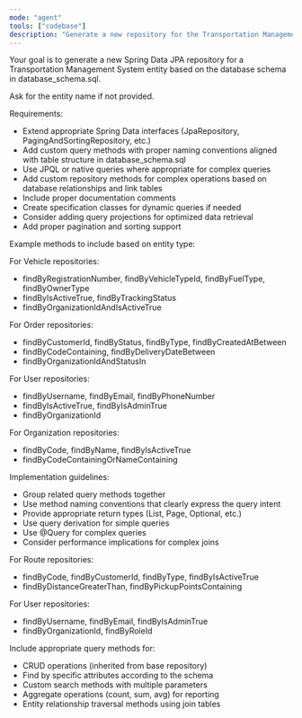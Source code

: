```yaml
---
mode: "agent"
tools: ["codebase"]
description: "Generate a new repository for the Transportation Management System"
---
```


Your goal is to generate a new Spring Data JPA repository for a Transportation Management System entity based on the database schema in database_schema.sql.

Ask for the entity name if not provided.

Requirements:

- Extend appropriate Spring Data interfaces (JpaRepository, PagingAndSortingRepository, etc.)
- Add custom query methods with proper naming conventions aligned with table structure in database_schema.sql
- Use JPQL or native queries where appropriate for complex queries
- Add custom repository methods for complex operations based on database relationships and link tables
- Include proper documentation comments
- Create specification classes for dynamic queries if needed
- Consider adding query projections for optimized data retrieval
- Add proper pagination and sorting support

Example methods to include based on entity type:

For Vehicle repositories:

- findByRegistrationNumber, findByVehicleTypeId, findByFuelType, findByOwnerType
- findByIsActiveTrue, findByTrackingStatus
- findByOrganizationIdAndIsActiveTrue

For Order repositories:

- findByCustomerId, findByStatus, findByType, findByCreatedAtBetween
- findByCodeContaining, findByDeliveryDateBetween
- findByOrganizationIdAndStatusIn

For User repositories:

- findByUsername, findByEmail, findByPhoneNumber
- findByIsActiveTrue, findByIsAdminTrue
- findByOrganizationId

For Organization repositories:

- findByCode, findByName, findByIsActiveTrue
- findByCodeContainingOrNameContaining

Implementation guidelines:

- Group related query methods together
- Use method naming conventions that clearly express the query intent
- Provide appropriate return types (List, Page, Optional, etc.)
- Use query derivation for simple queries
- Use @Query for complex queries
- Consider performance implications for complex joins

For Route repositories:

- findByCode, findByCustomerId, findByType, findByIsActiveTrue
- findByDistanceGreaterThan, findByPickupPointsContaining

For User repositories:

- findByUsername, findByEmail, findByIsAdminTrue
- findByOrganizationId, findByRoleId

Include appropriate query methods for:

- CRUD operations (inherited from base repository)
- Find by specific attributes according to the schema
- Custom search methods with multiple parameters
- Aggregate operations (count, sum, avg) for reporting
- Entity relationship traversal methods using join tables

